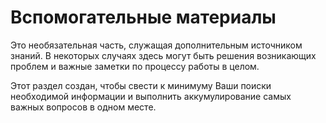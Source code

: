 # Вспомогательные материалы

Это необязательная часть, служащая дополнительным источником знаний. В некоторых случаях здесь могут быть решения возникающих проблем и важные заметки по процессу работы в целом.

Этот раздел создан, чтобы свести к минимуму Ваши поиски необходимой информации и выполнить аккумулирование самых важных вопросов в одном месте.
